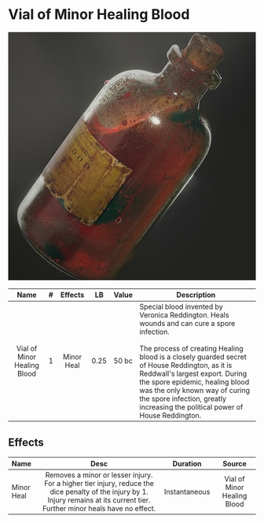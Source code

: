 # Vial of Minor Healing Blood

![Copyright](VialOfHealingBlood.png)

|            Name            | # |  Effects  |  LB  | Value | Description                                                                                                                                                                                                                                                                                                                                                                                  |
| :-------------------------: | :-: | :--------: | :--: | :---: | -------------------------------------------------------------------------------------------------------------------------------------------------------------------------------------------------------------------------------------------------------------------------------------------------------------------------------------------------------------------------------------------- |
| Vial of Minor Healing Blood | 1 | Minor Heal | 0.25 | 50 bc | Special blood invented by Veronica Reddington. Heals wounds and can cure a spore infection.<br /><br />The process of creating Healing blood is a closely guarded secret of House Reddington, as it is Reddwall's largest export. During the spore epidemic, healing blood was the only known way of curing the spore infection, greatly increasing the political power of House Reddington. |

## Effects

| Name       |                                                                                                                                Desc                                                                                                                                |   Duration   |           Source           |
| :--------- | :----------------------------------------------------------------------------------------------------------------------------------------------------------------------------------------------------------------------------------------------------------------: | :-----------: | :-------------------------: |
| Minor Heal | Removes a minor or lesser injury. For a higher tier injury, reduce the dice penalty of the injury by 1. Injury remains at its current tier. Further minor heals have no effect.  | Instantaneous | Vial of Minor Healing Blood |
